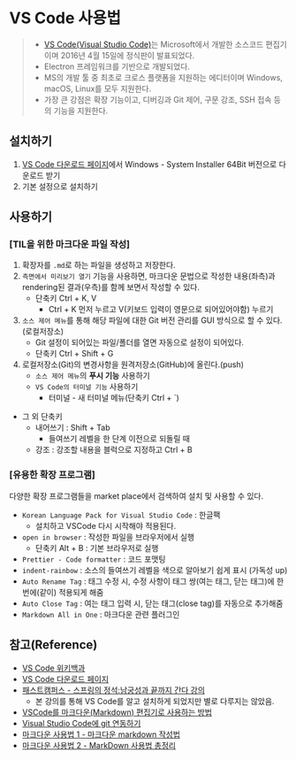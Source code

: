 # VS Code 사용법
> * [VS Code(Visual Studio Code)](https://ko.wikipedia.org/wiki/%EB%B9%84%EC%A3%BC%EC%96%BC_%EC%8A%A4%ED%8A%9C%EB%94%94%EC%98%A4_%EC%BD%94%EB%93%9C)는 Microsoft에서 개발한 소스코드 편집기이며 2016년 4월 15일에 정식판이 발표되었다.
> * Electron 프레임워크를 기반으로 개발되었다.
> * MS의 개발 툴 중 최초로 크로스 플랫폼을 지원하는 에디터이며 Windows, macOS, Linux를 모두 지원한다.
> * 가장 큰 강점은 확장 기능이고, 디버깅과 Git 제어, 구문 강조, SSH 접속 등의 기능을 지원한다. 

## 설치하기
1. [VS Code 다운로드 페이지](https://code.visualstudio.com/download#, "VS Code 다운로드 페이지")에서 Windows - System Installer 64Bit 버전으로 다운로드 받기
2. 기본 설정으로 설치하기

## 사용하기

### [TIL을 위한 마크다운 파일 작성]
1. 확장자를 `.md`로 하는 파일을 생성하고 저장한다.
2. `측면에서 미리보기 열기` 기능을 사용하면, 마크다운 문법으로 작성한 내용(좌측)과 rendering된 결과(우측)를 함께 보면서 작성할 수 있다.
   * 단축키 Ctrl + K, V
     * Ctrl + K 먼저 누르고 V(키보드 입력이 영문으로 되어있어야함) 누르기
3. `소스 제어 메뉴`를 통해 해당 파일에 대한 Git 버전 관리를 GUI 방식으로 할 수 있다. (로컬저장소)
   * Git 설정이 되어있는 파일/폴더를 열면 자동으로 설정이 되어있다.
   * 단축키 Ctrl + Shift + G
4. 로컬저장소(Git)의 변경사항을 원격저장소(GitHub)에 올린다.(push)
   * `소스 제어 메뉴`의 **푸시 기능** 사용하기
   * `VS Code의 터미널 기능` 사용하기
     * 터미널 - 새 터미널 메뉴(단축키 Ctrl + `)


* 그 외 단축키
  * 내어쓰기 : Shift + Tab 
    * 들여쓰기 레벨을 한 단계 이전으로 되돌릴 때 
  * 강조 : 강조할 내용을 블럭으로 지정하고 Ctrl + B


### [유용한 확장 프로그램]
다양한 확장 프로그램들을 market place에서 검색하여 설치 및 사용할 수 있다.
* `Korean Language Pack for Visual Studio Code` : 한글팩
  * 설치하고 VSCode 다시 시작해야 적용된다.
* `open in browser` : 작성한 파일을 브라우저에서 실행
  *  단축키 Alt + B : 기본 브라우저로 실행
* `Prettier - Code formatter` : 코드 포맷팅
* `indent-rainbow` : 소스의 들여쓰기 레벨을 색으로 알아보기 쉽게 표시 (가독성 up)
* `Auto Rename Tag` : 태그 수정 시, 수정 사항이 태그 쌍(여는 태그, 닫는 태그)에 한 번에(같이) 적용되게 해줌
* `Auto Close Tag` : 여는 태그 입력 시, 닫는 태그(close tag)를 자동으로 추가해줌
* `Markdown All in One` : 마크다운 관련 플러그인

## 참고(Reference)
* [VS Code 위키백과](https://ko.wikipedia.org/wiki/%EB%B9%84%EC%A3%BC%EC%96%BC_%EC%8A%A4%ED%8A%9C%EB%94%94%EC%98%A4_%EC%BD%94%EB%93%9C)
* [VS Code 다운로드 페이지](https://code.visualstudio.com/download#)
* [패스트캠퍼스 - 스프링의 정석:남궁성과 끝까지 간다 강의](https://fastcampus.co.kr/dev_academy_nks)
  * 본 강의를 통해 VS Code를 알고 설치하게 되었지만 별로 다루지는 않았음.
* [VSCode를 마크다운(Markdown) 편집기로 사용하는 방법](https://sianux1209.github.io/etc/markdown_editor_vscode/)
* [Visual Studio Code에 git 연동하기](https://earth-95.tistory.com/m/87)
* [마크다운 사용법 1 - 마크다운 markdown 작성법](https://gist.github.com/ihoneymon/652be052a0727ad59601#this-is-a-h3-1)
* [마크다운 사용법 2 - MarkDown 사용법 총정리](https://heropy.blog/2017/09/30/markdown/)